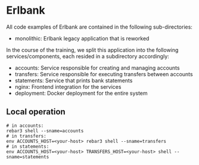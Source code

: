 # Erlbank

All code examples of Erlbank are contained in the following sub-directories:

- monolithic: Erlbank legacy application that is reworked

In the course of the training, we split this application into the following services/components, each resided in a subdirectory accordingly:

- accounts: Service responsible for creating and managing accounts
- transfers: Service responsible for executing transfers between accounts
- statements: Service that prints bank statements
- nginx: Frontend integration for the services
- deployment: Docker deployment for the entire system

## Local operation

    # in accounts:
	rebar3 shell --sname=accounts
	# in transfers:
	env ACCOUNTS_HOST=<your-host> rebar3 shell --sname=transfers
	# in statements:
	env ACCOUNTS_HOST=<your-host> TRANSFERS_HOST=<your-host> shell --sname=statements
